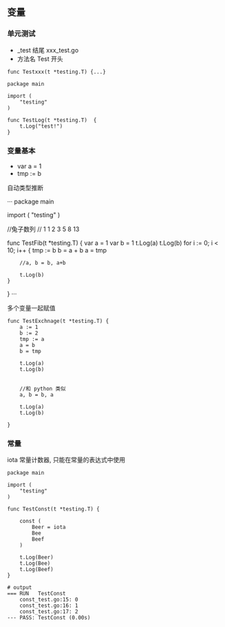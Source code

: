 ## 变量

### 单元测试

- _test 结尾  xxx_test.go 
- 方法名 Test 开头 

```
func Testxxx(t *testing.T) {...}
```


```
package main

import (
	"testing"
)

func TestLog(t *testing.T)  {
	t.Log("test!")
}
```

### 变量基本


- var a = 1
- tmp := b 

自动类型推断


···
package main

import (
	"testing"
)

//兔子数列
// 1 1 2 3 5 8 13

func TestFib(t *testing.T) {
	var a = 1
	var b = 1
	t.Log(a)
	t.Log(b)
	for i := 0; i < 10; i++ {
		tmp := b
		b = a + b
		a = tmp

        //a, b = b, a+b
        
		t.Log(b)
	}
}
···


多个变量一起赋值

```
func TestExchnage(t *testing.T) {
	a := 1
	b := 2
	tmp := a
	a = b
	b = tmp

	t.Log(a)
	t.Log(b)


	//和 python 类似
	a, b = b, a

	t.Log(a)
	t.Log(b)

}
```

### 常量

iota 常量计数器, 只能在常量的表达式中使用

```
package main

import (
	"testing"
)

func TestConst(t *testing.T) {

	const (
		Beer = iota
		Bee
		Beef
	)

	t.Log(Beer)
	t.Log(Bee)
	t.Log(Beef)
}

# output
=== RUN   TestConst
    const_test.go:15: 0
    const_test.go:16: 1
    const_test.go:17: 2
--- PASS: TestConst (0.00s)
```

